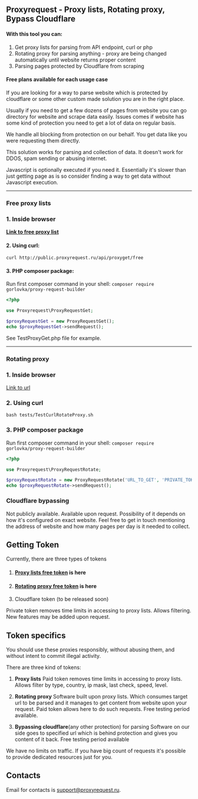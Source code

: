 ## Proxyrequest - Proxy lists,  Rotating proxy, Bypass Cloudflare

#### With this tool you can:
1. Get proxy lists for parsing from API endpoint, curl or php
1. Rotating proxy for parsing anything - proxy are being changed automatically until website returns proper content
1. Parsing pages protected by Cloudflare from scraping

#### Free plans available for each usage case

If you are looking for a way to parse website which is protected by cloudflare or some other custom made solution you are in the right place.

Usually if you need to get a few dozens of pages from website you can go directory for website and scrape data easily.  Issues comes if website has some kind of protection you need to get a lot of data on regular basis.

We handle all blocking from protection on our behalf.
You get data like you were requesting them directly.

This solution works for parsing and collection of data. It doesn't work for DDOS, spam sending or abusing internet.

Javascript is optionally executed if you need it. Essentially it's slower than just getting page as is so consider finding a way to get data without Javascript execution.

------------


### Free proxy lists

### 1. Inside browser
[**Link to free proxy list**](http://public.proxyrequest.ru/api/proxyget/free "Click link to see")

#### 2. Using curl:
`curl http://public.proxyrequest.ru/api/proxyget/free`

#### 3. PHP composer package:
Run first composer command in your shell:
`composer require gorlovka/proxy-request-builder`
```php
<?php

use Proxyrequest\ProxyRequestGet;

$proxyRequestGet = new ProxyRequestGet();
echo $proxyRequestGet->sendRequest();
```
See TestProxyGet.php file for example.

------------
### Rotating proxy
### 1. Inside browser
[Link to url](http:/public.proxyrequest.ru/api/rotate/PRIVATE_TOKEN?urlToGet=http://ar61.ru "Link to url")

### 2. Using curl
`bash tests/TestCurlRotateProxy.sh`

### 3. PHP composer package
Run first composer command in your shell:
`composer require gorlovka/proxy-request-builder`
```php
<?php

use Proxyrequest\ProxyRequestRotate;

$proxyRequestRotate = new ProxyRequestRotate('URL_TO_GET', 'PRIVATE_TOKEN_KEY_HERE');
echo $proxyRequestRotate->sendRequest();
```

### Cloudflare bypassing
Not publicly available. Available upon request. Possibility of it depends on how it's configured on exact website. Feel free to get in touch mentioning the address of website and how many pages per day is it needed to collect.


## Getting Token
Currently, there are three types of tokens
1. #### [**Proxy lists free token**](https://proxyrequest.ru/en/request-token-view/free-proxy-list) is here
1. #### [**Rotating proxy free token**](https://proxyrequest.ru/en/request-token-view/rotating-proxy) is here
1. Cloudflare token (to be released soon)


Private token removes time limits in accessing to proxy lists.
Allows filtering. New features may be added upon request.


## Token specifics
You should use these proxies responsibly, without abusing them, and without intent to commit illegal activity.

There are three kind of tokens:
1. **Proxy lists**
   Paid token removes time limits in accessing to proxy lists. Allows filter by type, country, ip mask, last check, speed, level.

1. **Rotating proxy**
   Software built upon proxy lists. Which consumes target url to be parsed and it manages to get content from website upon your request.
   Paid token allows here to do such requests. Free testing period available.

1. **Bypassing cloudflare**(any other protection) for parsing
   Software on our side goes to specified url which is behind protection and gives you content of it back. Free testing period available

We have no limits on traffic. If you have big count of requests it's possible to provide dedicated resources just for you.


## Contacts
Email for contacts is [support@proxyrequest.ru](mailto:support@proxyrequest.ru).